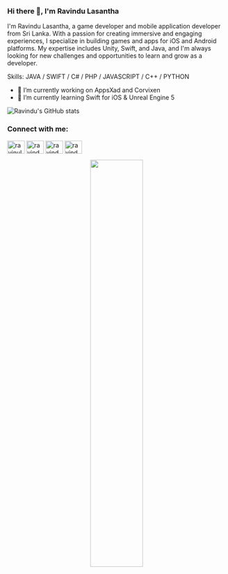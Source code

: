 ### Hi there 👋, I'm Ravindu Lasantha

I'm Ravindu Lasantha, a game developer and mobile application developer from Sri Lanka. With a passion for creating immersive and engaging experiences, I specialize in building games and apps for iOS and Android platforms. My expertise includes Unity, Swift, and Java, and I'm always looking for new challenges and opportunities to learn and grow as a developer. 

Skills: JAVA / SWIFT / C# / PHP / JAVASCRIPT / C++ / PYTHON

- 🔭 I’m currently working on AppsXad and Corvixen 
- 🌱 I’m currently learning Swift for iOS & Unreal Engine 5

![Ravindu's GitHub stats](https://github-readme-stats.vercel.app/api?username=ravindulasantha&show_icons=true&theme=transparent)


<h3 align="left">Connect with me:</h3>
<p align="left">
<a href="https://twitter.com/ravinulasantha" target="blank"><img align="center" src="https://raw.githubusercontent.com/rahuldkjain/github-profile-readme-generator/master/src/images/icons/Social/twitter.svg" alt="ravinulasantha" height="30" width="40" /></a>
<a href="https://linkedin.com/in/ravindu-lasantha-45765a1a0" target="blank"><img align="center" src="https://raw.githubusercontent.com/rahuldkjain/github-profile-readme-generator/master/src/images/icons/Social/linked-in-alt.svg" alt="ravindu-lasantha-45765a1a0" height="30" width="40" /></a>
<a href="https://fb.com/ravindu.lasantha.31" target="blank"><img align="center" src="https://raw.githubusercontent.com/rahuldkjain/github-profile-readme-generator/master/src/images/icons/Social/facebook.svg" alt="ravindu.lasantha.31" height="30" width="40" /></a>
<a href="https://instagram.com/ravindu99lasa" target="blank"><img align="center" src="https://raw.githubusercontent.com/rahuldkjain/github-profile-readme-generator/master/src/images/icons/Social/instagram.svg" alt="ravindu99lasa" height="30" width="40" /></a>
</p>

<p align="center">
<img width="49%" src="https://github-readme-stats.vercel.app/api/top-langs/?username=ravindulasantha&layout=compact&theme=dark&langs_count=10" />
</p>

